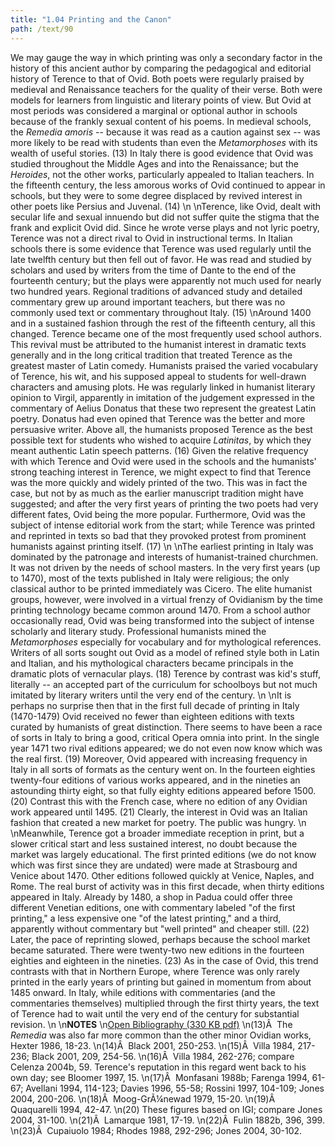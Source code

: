 ```yaml
---
title: "1.04 Printing and the Canon"
path: /text/90
---
```

We may gauge the way in which printing was only a secondary factor in the history of this ancient author by comparing the pedagogical and editorial history of Terence to that of Ovid. Both poets were regularly praised by medieval and Renaissance teachers for the quality of their verse. Both were models for learners from linguistic and literary points of view. But Ovid at most periods was considered a marginal or optional author in schools because of the frankly sexual content of his poems. In medieval schools, the <em>Remedia amoris</em> -- because it was read as a caution against sex -- was more likely to be read with students than even the <em>Metamorphoses</em> with its wealth of useful stories. (13) In Italy there is good evidence that Ovid was studied throughout the Middle Ages and into the Renaissance; but the <em>Heroides</em>, not the other works, particularly appealed to Italian teachers. In the fifteenth century, the less amorous works of Ovid continued to appear in schools, but they were to some degree displaced by revived interest in other poets like Persius and Juvenal. (14)\n\nTerence, like Ovid, dealt with secular life and sexual innuendo but did not suffer quite the stigma that the frank and explicit Ovid did. Since he wrote verse plays and not lyric poetry, Terence was not a direct rival to Ovid in instructional terms. In Italian schools there is some evidence that Terence was used regularly until the late twelfth century but then fell out of favor. He was read and studied by scholars and used by writers from the time of Dante to the end of the fourteenth century; but the plays were apparently not much used for nearly two hundred years. Regional traditions of advanced study and detailed commentary grew up around important teachers, but there was no commonly used text or commentary throughout Italy. (15)\nAround 1400 and in a sustained fashion through the rest of the fifteenth century, all this changed. Terence became one of the most frequently used school authors. This revival must be attributed to the humanist interest in dramatic texts generally and in the long critical tradition that treated Terence as the greatest master of Latin comedy. Humanists praised the varied vocabulary of Terence, his wit, and his supposed appeal to students for well-drawn characters and amusing plots. He was regularly linked in humanist literary opinion to Virgil, apparently in imitation of the judgement expressed in the commentary of Aelius Donatus that these two represent the greatest Latin poetry. Donatus had even opined that Terence was the better and more persuasive writer. Above all, the humanists proposed Terence as the best possible text for students who wished to acquire <em>Latinitas</em>, by which they meant authentic Latin speech patterns. (16) Given the relative frequency with which Terence and Ovid were used in the schools and the humanists' strong teaching interest in Terence, we might expect to find that Terence was the more quickly and widely printed of the two. This was in fact the case, but not by as much as the earlier manuscript tradition might have suggested; and after the very first years of printing the two poets had very different fates, Ovid being the more popular. Furthermore, Ovid was the subject of intense editorial work from the start; while Terence was printed and reprinted in texts so bad that they provoked protest from prominent humanists against printing itself. (17)\n\nThe earliest printing in Italy was dominated by the patronage and interests of humanist-trained churchmen. It was not driven by the needs of school masters. In the very first years (up to 1470), most of the texts published in Italy were religious; the only classical author to be printed immediately was Cicero. The elite humanist groups, however, were involved in a virtual frenzy of Ovidianism by the time printing technology became common around 1470. From a school author occasionally read, Ovid was being transformed into the subject of intense scholarly and literary study. Professional humanists mined the <em>Metamorphoses</em> especially for vocabulary and for mythological references. Writers of all sorts sought out Ovid as a model of refined style both in Latin and Italian, and his mythological characters became principals in the dramatic plots of vernacular plays. (18) Terence by contrast was kid's stuff, literally -- an accepted part of the curriculum for schoolboys but not much imitated by literary writers until the very end of the century.\n\nIt is perhaps no surprise then that in the first full decade of printing in Italy (1470-1479) Ovid received no fewer than eighteen editions with texts curated by humanists of great distinction. There seems to have been a race of sorts in Italy to bring a good, critical Opera omnia into print. In the single year 1471 two rival editions appeared; we do not even now know which was the real first. (19) Moreover, Ovid appeared with increasing frequency in Italy in all sorts of formats as the century went on. In the fourteen eighties twenty-four editions of various works appeared, and in the nineties an astounding thirty eight, so that fully eighty editions appeared before 1500. (20) Contrast this with the French case, where no edition of any Ovidian work appeared until 1495. (21) Clearly, the interest in Ovid was an Italian fashion that created a new market for poetry. The public was hungry.\n\nMeanwhile, Terence got a broader immediate reception in print, but a slower critical start and less sustained interest, no doubt because the market was largely educational. The first printed editions (we do not know which was first since they are undated) were made at Strasbourg and Venice about 1470. Other editions followed quickly at Venice, Naples, and Rome. The real burst of activity was in this first decade, when thirty editions appeared in Italy. Already by 1480, a shop in Padua could offer three different Venetian editions, one with commentary labeled "of the first printing," a less expensive one "of the latest printing," and a third, apparently without commentary but "well printed" and cheaper still. (22) Later, the pace of reprinting slowed, perhaps because the school market became saturated. There were twenty-two new editions in the fourteen eighties and eighteen in the nineties. (23) As in the case of Ovid, this trend contrasts with that in Northern Europe, where Terence was only rarely printed in the early years of printing but gained in momentum from about 1485 onward. In Italy, while editions with commentaries (and the commentaries themselves) multiplied through the first thirty years, the text of Terence had to wait until the very end of the century for substantial revision.\n\n<strong>NOTES</strong>\n<a href="http://www.humanismforsale.org/bibliography.pdf" target="new">Open Bibliography (330 KB pdf)</a>\n(13)Â  The <em>Remedia</em> was also far more common than the other minor Ovidian works, Hexter 1986, 18-23.\n(14)Â  Black 2001, 250-253.\n(15)Â  Villa 1984, 217-236; Black 2001, 209, 254-56.\n(16)Â  Villa 1984, 262-276; compare Celenza 2004b, 59. Terence's reputation in this regard went back to his own day; see Bloomer 1997, 15.\n(17)Â  Monfasani 1988b; Farenga 1994, 61-67; Avellani 1994, 114-123; Davies 1996, 55-58; Rossini 1997, 104-109; Jones 2004, 200-206.\n(18)Â  Moog-GrÃ¼newad 1979, 15-20.\n(19)Â  Quaquarelli 1994, 42-47.\n(20) These figures based on IGI; compare Jones 2004, 31-100.\n(21)Â  Lamarque 1981, 17-19.\n(22)Â  Fulin 1882b, 396, 399.\n(23)Â  Cupaiuolo 1984; Rhodes 1988, 292-296; Jones 2004, 30-102.
